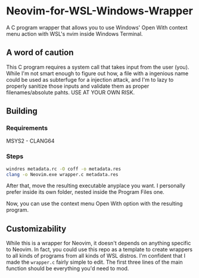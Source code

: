 # Neovim-for-WSL-Windows-Wrapper

A C program wrapper that allows you to use Windows' Open With context menu
action with WSL's nvim inside Windows Terminal.

## A word of caution

This C program requires a system call that takes input from the user (you).
While I'm not smart enough to figure out how, a file with a ingenious name could
be used as subterfuge for a injection attack, and I'm to lazy to properly sanitize
those inputs and validate them as proper filenames/absolute pahts. USE AT YOUR
OWN RISK.

## Building

### Requirements

MSYS2 - CLANG64

### Steps

```bash
windres metadata.rc -O coff -o metadata.res
clang -o Neovim.exe wrapper.c metadata.res
```

After that, move the resulting executable anyplace you want. I personally
prefer inside its own folder, nested inside the Program Files one.

Now, you can use the context menu Open With option with the resulting program.

## Customizability

While this is a wrapper for Neovim, it doesn't depends on anything specific to
Neovim. In fact, you could use this repo as a template to create wrappers to all
kinds of programs from all kinds of WSL distros. I'm confident that I made the
`wrapper.c` fairly simple to edit. The first three lines of the main function
should be everything you'd need to mod.
